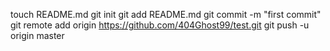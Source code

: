 touch README.md
git init
git add README.md
git commit -m "first commit"
git remote add origin https://github.com/404Ghost99/test.git
git push -u origin master
